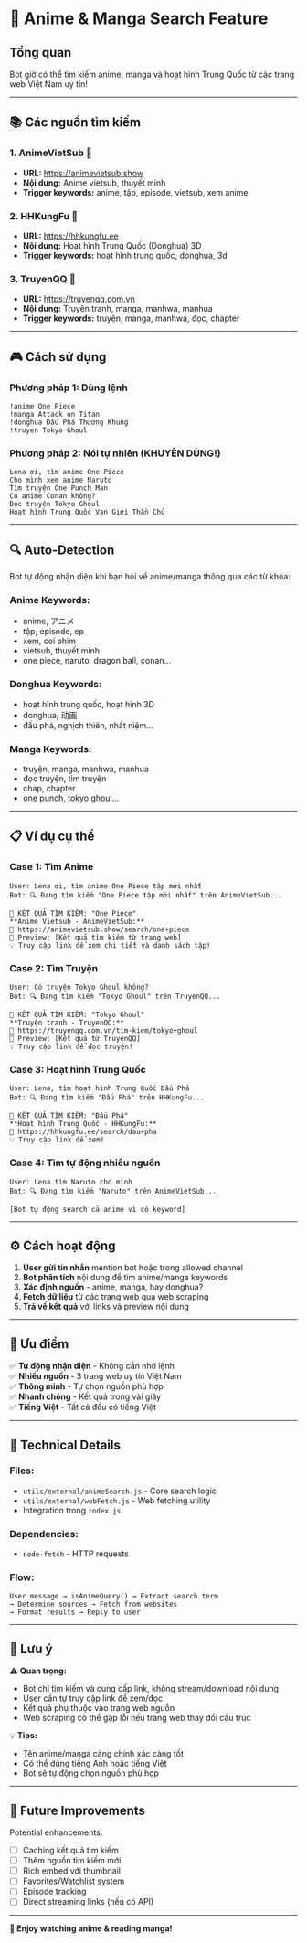 # 🎌 Anime & Manga Search Feature

## Tổng quan

Bot giờ có thể tìm kiếm anime, manga và hoạt hình Trung Quốc từ các trang web Việt Nam uy tín!

---

## 📚 Các nguồn tìm kiếm

### 1. **AnimeVietSub** 🎥
- **URL:** https://animevietsub.show
- **Nội dung:** Anime vietsub, thuyết minh
- **Trigger keywords:** anime, tập, episode, vietsub, xem anime

### 2. **HHKungFu** 🐉
- **URL:** https://hhkungfu.ee
- **Nội dung:** Hoạt hình Trung Quốc (Donghua) 3D
- **Trigger keywords:** hoạt hình trung quốc, donghua, 3d

### 3. **TruyenQQ** 📖
- **URL:** https://truyenqq.com.vn
- **Nội dung:** Truyện tranh, manga, manhwa, manhua
- **Trigger keywords:** truyện, manga, manhwa, đọc, chapter

---

## 🎮 Cách sử dụng

### **Phương pháp 1: Dùng lệnh**
```
!anime One Piece
!manga Attack on Titan
!donghua Đấu Phá Thương Khung
!truyen Tokyo Ghoul
```

### **Phương pháp 2: Nói tự nhiên** (KHUYÊN DÙNG!)
```
Lena ơi, tìm anime One Piece
Cho mình xem anime Naruto
Tìm truyện One Punch Man
Có anime Conan không?
Đọc truyện Tokyo Ghoul
Hoạt hình Trung Quốc Vạn Giới Thần Chủ
```

---

## 🔍 Auto-Detection

Bot tự động nhận diện khi bạn hỏi về anime/manga thông qua các từ khóa:

### **Anime Keywords:**
- anime, アニメ
- tập, episode, ep
- xem, coi phim
- vietsub, thuyết minh
- one piece, naruto, dragon ball, conan...

### **Donghua Keywords:**
- hoạt hình trung quốc, hoạt hình 3D
- donghua, 动画
- đấu phá, nghịch thiên, nhất niệm...

### **Manga Keywords:**
- truyện, manga, manhwa, manhua
- đọc truyện, tìm truyện
- chap, chapter
- one punch, tokyo ghoul...

---

## 📋 Ví dụ cụ thể

### **Case 1: Tìm Anime**
```
User: Lena ơi, tìm anime One Piece tập mới nhất
Bot: 🔍 Đang tìm kiếm "One Piece tập mới nhất" trên AnimeVietSub...

🎌 KẾT QUẢ TÌM KIẾM: "One Piece"
**Anime Vietsub - AnimeVietSub:**
🔗 https://animevietsub.show/search/one+piece
📝 Preview: [Kết quả tìm kiếm từ trang web]
💡 Truy cập link để xem chi tiết và danh sách tập!
```

### **Case 2: Tìm Truyện**
```
User: Có truyện Tokyo Ghoul không?
Bot: 🔍 Đang tìm kiếm "Tokyo Ghoul" trên TruyenQQ...

🎌 KẾT QUẢ TÌM KIẾM: "Tokyo Ghoul"
**Truyện tranh - TruyenQQ:**
🔗 https://truyenqq.com.vn/tim-kiem/tokyo+ghoul
📝 Preview: [Kết quả từ TruyenQQ]
💡 Truy cập link để đọc truyện!
```

### **Case 3: Hoạt hình Trung Quốc**
```
User: Lena, tìm hoạt hình Trung Quốc Đấu Phá
Bot: 🔍 Đang tìm kiếm "Đấu Phá" trên HHKungFu...

🎌 KẾT QUẢ TÌM KIẾM: "Đấu Phá"
**Hoạt hình Trung Quốc - HHKungFu:**
🔗 https://hhkungfu.ee/search/dau+pha
💡 Truy cập link để xem!
```

### **Case 4: Tìm tự động nhiều nguồn**
```
User: Lena tìm Naruto cho mình
Bot: 🔍 Đang tìm kiếm "Naruto" trên AnimeVietSub...

[Bot tự động search cả anime vì có keyword]
```

---

## ⚙️ Cách hoạt động

1. **User gửi tin nhắn** mention bot hoặc trong allowed channel
2. **Bot phân tích** nội dung để tìm anime/manga keywords
3. **Xác định nguồn** - anime, manga, hay donghua?
4. **Fetch dữ liệu** từ các trang web qua web scraping
5. **Trả về kết quả** với links và preview nội dung

---

## 🎯 Ưu điểm

✅ **Tự động nhận diện** - Không cần nhớ lệnh  
✅ **Nhiều nguồn** - 3 trang web uy tín Việt Nam  
✅ **Thông minh** - Tự chọn nguồn phù hợp  
✅ **Nhanh chóng** - Kết quả trong vài giây  
✅ **Tiếng Việt** - Tất cả đều có tiếng Việt

---

## 🔧 Technical Details

### **Files:**
- `utils/external/animeSearch.js` - Core search logic
- `utils/external/webFetch.js` - Web fetching utility
- Integration trong `index.js`

### **Dependencies:**
- `node-fetch` - HTTP requests

### **Flow:**
```
User message → isAnimeQuery() → Extract search term
→ Determine sources → Fetch from websites
→ Format results → Reply to user
```

---

## 📝 Lưu ý

⚠️ **Quan trọng:**
- Bot chỉ tìm kiếm và cung cấp link, không stream/download nội dung
- User cần tự truy cập link để xem/đọc
- Kết quả phụ thuộc vào trang web nguồn
- Web scraping có thể gặp lỗi nếu trang web thay đổi cấu trúc

💡 **Tips:**
- Tên anime/manga càng chính xác càng tốt
- Có thể dùng tiếng Anh hoặc tiếng Việt
- Bot sẽ tự động chọn nguồn phù hợp

---

## 🚀 Future Improvements

Potential enhancements:
- [ ] Caching kết quả tìm kiếm
- [ ] Thêm nguồn tìm kiếm mới
- [ ] Rich embed với thumbnail
- [ ] Favorites/Watchlist system
- [ ] Episode tracking
- [ ] Direct streaming links (nếu có API)

---

**🎉 Enjoy watching anime & reading manga!**
